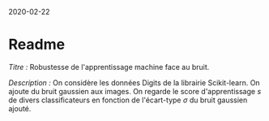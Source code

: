 2020-02-22

# Readme

*Titre :*
Robustesse de l'apprentissage machine face au bruit.

*Description :*
On considère les données Digits de la librairie Scikit-learn.
On ajoute du bruit gaussien aux images.
On regarde le score d'apprentissage *s* de divers classificateurs en fonction de l'écart-type *σ* du bruit gaussien ajouté.
